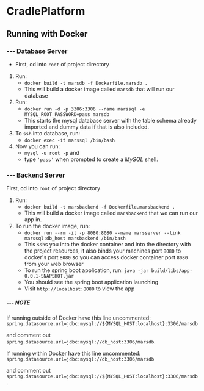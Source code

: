 # CradlePlatform

## Running with Docker

### --- Database Server
- First, cd into `root` of project directory
1. Run:
    - `docker build -t marsdb -f Dockerfile.marsdb .`
    - This will build a docker image called `marsdb` that will run our database
2. Run: 
    - `docker run -d -p 3306:3306 --name marssql -e MYSQL_ROOT_PASSWORD=pass marsdb`
    - This starts the mysql database server with the table schema already imported and dummy data if that is also included.
3. To `ssh` into database, run: 
    - `docker exec -it marssql /bin/bash`
4. Now you can run:
    - `mysql -u root -p` and 
    - type `'pass'` when prompted to create a *MySQL* shell.

### --- Backend Server
First, cd into `root` of project directory
1. Run: 
    - `docker build -t marsbackend -f Dockerfile.marsbackend .`
    - This will build a docker image called `marsbackend` that we can run our app in.
2.  To run the docker image, run: 
    - `docker run --rm -it -p 8080:8080 --name marsserver --link marssql:db_host marsbackend /bin/bash` 
    - This  `ssh`s you into the docker container and into the directory with the project resources, it also binds your machines port `8080` to docker's port `8080` so you can access docker container port `8080` from your web browser
    - To run the spring boot application, run: `java -jar build/libs/app-0.0.1-SNAPSHOT.jar` 
    - You should see the spring boot application launching
    - Visit `http://localhost:8080` to view the app

##### --- NOTE
If running outside of Docker have this line uncommented: 
`spring.datasource.url=jdbc:mysql://${MYSQL_HOST:localhost}:3306/marsdb`

and comment out 
`spring.datasource.url=jdbc:mysql://db_host:3306/marsdb`.


If running within Docker have this line uncommented:
`spring.datasource.url=jdbc:mysql://db_host:3306/marsdb`

and comment out 
`spring.datasource.url=jdbc:mysql://${MYSQL_HOST:localhost}:3306/marsdb`.



